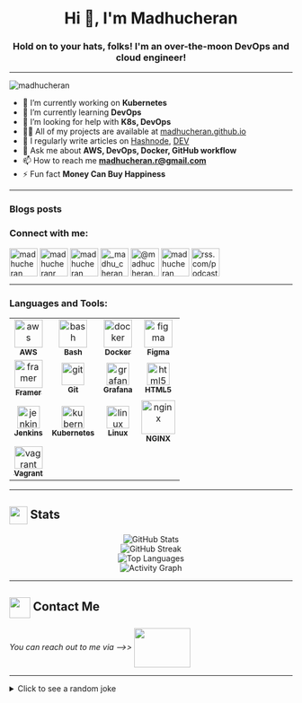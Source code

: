 <h1 align="center">Hi 👋, I'm Madhucheran</h1>
<h3 align="center">Hold on to your hats, folks! I'm an over-the-moon DevOps and cloud engineer!</h3>
<hr>
<p align="left"> <img src="https://komarev.com/ghpvc/?username=madhucheran&label=Profile%20views&color=0e75b6&style=flat" alt="madhucheran" /> </p>

- 🔭 I’m currently working on **Kubernetes**
- 🌱 I’m currently learning **DevOps**
- 🤝 I’m looking for help with **K8s, DevOps**
- 👨‍💻 All of my projects are available at [madhucheran.github.io](https://madhucheran.github.io)
- 📝 I regularly write articles on [Hashnode](https://hashnode.com/@madhucheran), [DEV](https://dev.to/madhucheran)
- 💬 Ask me about **AWS, DevOps, Docker, GitHub workflow**
- 📫 How to reach me **madhucheran.r@gmail.com**
- ⚡ Fun fact **Money Can Buy Happiness**
<hr>

### Blogs posts
<!-- BLOG-POST-LIST:START -->
<!-- BLOG-POST-LIST:END -->

<h3 align="left">Connect with me:</h3>
<p align="left">
  <a href="https://dev.to/madhucheran" target="blank"><img align="center" src="https://res.cloudinary.com/practicaldev/image/fetch/s--oRJctm5T--/c_limit%2Cf_auto%2Cfl_progressive%2Cq_66%2Cw_880/https://dev-to-uploads.s3.amazonaws.com/i/ow81dc1olanqq6kfefxl.gif" alt="madhucheran" height="50" width="50" /></a>
  <a href="https://twitter.com/madhucheranr" target="blank"><img align="center" src="https://media3.giphy.com/media/v1.Y2lkPTc5MGI3NjExMjc0YTJ0ZjJ2M2tiZHFlMjBnenVidXZpeXBlZTM1M3ZwcTV5aTZlcSZlcD12MV9pbnRlcm5hbF9naWZfYnlfaWQmY3Q9Zw/KDGLRKwIMVXV5XLieP/giphy.webp" alt="madhucheranr" height="50" width="50" /></a>
  <a href="https://linkedin.com/in/madhucheran" target="blank"><img align="center" src="https://i.pinimg.com/originals/de/b4/6f/deb46f02a59e3b3a2aa58fac16290d63.gif" alt="madhucheran" height="50" width="50" /></a>
  <a href="https://instagram.com/_madhu_cheran_" target="blank"><img align="center" src="https://i.pinimg.com/originals/2c/09/4d/2c094d32daf5a9079a09588004319274.gif" alt="_madhu_cheran_" height="50" width="50" /></a>
  <a href="https://medium.com/@madhucheran.r" target="blank"><img align="center" src="https://www.kikkidu.com/wp-content/uploads/2020/10/BeeHome-Animation.gif" alt="@madhucheran.r" height="50" width="50" /></a>
  <a href="https://www.leetcode.com/madhucheran" target="blank"><img align="center" src="https://cdn.iconscout.com/icon/free/png-256/free-leetcode-3550772-2970357.png" alt="madhucheran" height="50" width="50" /></a>
  <a href="https://rss.com/podcasts/madhucheran/" target="blank"><img align="center" src="https://media2.giphy.com/media/v1.Y2lkPTc5MGI3NjExN3JwY3h6bnhuNXY3OXpienhldDBoYTRjYXQ2cnF6ZW9obHc3aHN0NiZlcD12MV9pbnRlcm5hbF9naWZfYnlfaWQmY3Q9cw/bOZ7nMX7aZcjbY0qSP/giphy.webp" alt="rss.com/podcasts/madhucheran/" height="50" width="50" /></a>
</p>
<hr>

<h3 align="left">Languages and Tools:</h3>
<table>
  <tr>
    <td align="center"><a href="https://aws.amazon.com" target="_blank" rel="noreferrer"><img src="https://logos-world.net/wp-content/uploads/2021/08/Amazon-Web-Services-AWS-Logo-700x394.png" alt="aws" width="50" height="50"/><br /><sub><b>AWS</b></sub></a></td>
    <td align="center"><a href="https://www.gnu.org/software/bash/" target="_blank" rel="noreferrer"><img src="https://a0.anyrgb.com/pngimg/158/690/unix-shell-information-architecture-symbol-font-unix-ls-git-bash-command-terminal-cd.png" alt="bash" width="50" height="50"/><br /><sub><b>Bash</b></sub></a></td>
    <td align="center"><a href="https://www.docker.com/" target="_blank" rel="noreferrer"><img src="https://asset.brandfetch.io/id5_eOiB6T/idYqSj1uqj.jpeg" alt="docker" width="50" height="50"/><br /><sub><b>Docker</b></sub></a></td>
    <td align="center"><a href="https://www.figma.com/" target="_blank" rel="noreferrer"><img src="https://i0.wp.com/res.cloudinary.com/ratracegrad/image/upload/v1672179613/Screenshot_2022-12-27_at_5.19.27_PM_h2ncza.png?ssl=1" alt="figma" width="50" height="50"/><br /><sub><b>Figma</b></sub></a></td>
  </tr>
  <tr>
    <td align="center"><a href="https://www.framer.com/" target="_blank" rel="noreferrer"><img src="https://p1.hiclipart.com/preview/188/872/969/macos-app-icons-framer-png-icon.jpg" alt="framer" width="50" height="50"/><br /><sub><b>Framer</b></sub></a></td>
    <td align="center"><a href="https://git-scm.com/" target="_blank" rel="noreferrer"><img src="https://encrypted-tbn0.gstatic.com/images?q=tbn:ANd9GcQV5MFGcGxvHFf3unQTkMq_FlwZZDE_8EBkWA&s" alt="git" width="40" height="40"/><br /><sub><b>Git</b></sub></a></td>
    <td align="center"><a href="https://grafana.com" target="_blank" rel="noreferrer"><img src="https://encrypted-tbn0.gstatic.com/images?q=tbn:ANd9GcRKJjh8ssdoWK0loGcU_B4iKl64EGNwgUEwHA&s" alt="grafana" width="40" height="40"/><br /><sub><b>Grafana</b></sub></a></td>
    <td align="center"><a href="https://www.w3.org/html/" target="_blank" rel="noreferrer"><img src="https://cdn0.iconfinder.com/data/icons/long-shadow-web-icons/512/html-512.png" alt="html5" width="40" height="40"/><br /><sub><b>HTML5</b></sub></a></td>
  </tr>
  <tr>
    <td align="center"><a href="https://www.jenkins.io" target="_blank" rel="noreferrer"><img src="https://ih1.redbubble.net/image.453956200.1706/st,small,507x507-pad,600x600,f8f8f8.u5.webp" alt="jenkins" width="40" height="40"/><br /><sub><b>Jenkins</b></sub></a></td>
    <td align="center"><a href="https://kubernetes.io" target="_blank" rel="noreferrer"><img src="https://upload.wikimedia.org/wikipedia/commons/thumb/3/39/Kubernetes_logo_without_workmark.svg/1055px-Kubernetes_logo_without_workmark.svg.png" alt="kubernetes" width="40" height="40"/><br /><sub><b>Kubernetes</b></sub></a></td>
    <td align="center"><a href="https://www.linux.org/" target="_blank" rel="noreferrer"><img src="https://upload.wikimedia.org/wikipedia/commons/thumb/f/f1/Icons8_flat_linux.svg/768px-Icons8_flat_linux.svg.png" alt="linux" width="40" height="40"/><br /><sub><b>Linux</b></sub></a></td>
    <td align="center"><a href="https://www.nginx.com" target="_blank" rel="noreferrer"><img src="https://cdn.iconscout.com/icon/free/png-256/free-nginx-226030.png?f=webp" alt="nginx" width="60" height="60"/><br /><sub><b>NGINX</b></sub></a></td>
  </tr>
  <tr>
    <td align="center"><a href="https://www.vagrantup.com/" target="_blank" rel="noreferrer"><img src="https://e7.pngegg.com/pngimages/489/753/png-clipart-vagrant-logo-vagrant-logo-icons-logos-emojis-tech-companies.png" alt="vagrant" width="50" height="40"/><br /><sub><b>Vagrant</b></sub></a></td>
  </tr>
</table>
<hr>

<summary><h2><img align="center" src="https://github.com/[madhucheran]/[madhucheran]/blob/main/icons/stats.gif" width="32"/> Stats</h2></summary>
<div align="center">
  <img src="https://github-readme-stats.vercel.app/api?username=madhucheran&theme=midnight-purple&hide_border=false&include_all_commits=true&count_private=false" alt="GitHub Stats" /><br/>
  <img src="https://github-readme-streak-stats.herokuapp.com/?user=madhucheran&theme=midnight-purple&hide_border=false" alt="GitHub Streak" /><br/>
  <img src="https://github-readme-stats.vercel.app/api/top-langs/?username=madhucheran&theme=midnight-purple&hide_border=false&include_all_commits=true&count_private=false&layout=compact" alt="Top Languages" /><br/>
  <img src="https://github-readme-activity-graph.vercel.app/graph?username=madhucheran&theme=nord" alt="Activity Graph" />
</div>
<hr>

<summary><h2> <img align="center" src="https://cdn.dribbble.com/users/2113992/screenshots/14510264/media/37a62d305ca45e21f00f40adc9016b36.gif" width="37"/> Contact Me</h2></summary>
<p>
  <i>You can reach out to me via -->> </i>
  <a href="mailto:madhucheran.r@gmail.com">
    <img align="center" src="https://cdn.dribbble.com/users/3497212/screenshots/11476810/media/c18175dc05724f0c933fa8f49b2ff875.gif" width="100" height="70"/>
  </a>
</p>
<hr>
<details>
  <summary>Click to see a random joke</summary>
  <div align="center">
    ![Jokes Card](https://readme-jokes.vercel.app/api?theme=halloween)
  </div>
</details>
